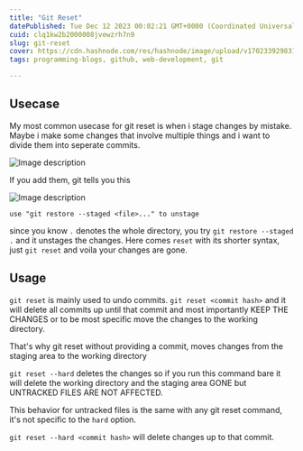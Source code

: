 ```yaml
---
title: "Git Reset"
datePublished: Tue Dec 12 2023 00:02:21 GMT+0000 (Coordinated Universal Time)
cuid: clq1kw2b2000008jvewzrh7n9
slug: git-reset
cover: https://cdn.hashnode.com/res/hashnode/image/upload/v1702339298313/e0721129-2c6a-4bd2-8c0d-605ba8afc5d7.png
tags: programming-blogs, github, web-development, git

---
```




## Usecase

My most common usecase for git reset is when i stage changes by mistake. Maybe i make some changes that involve multiple things and i want to divide them into seperate commits. 

![Image description](https://dev-to-uploads.s3.amazonaws.com/uploads/articles/l815s5fz02qfnn8ybia6.png)

If you add them, git tells you this

![Image description](https://dev-to-uploads.s3.amazonaws.com/uploads/articles/g6wkdrwhq27ebxqi220b.png)


```
use "git restore --staged <file>..." to unstage
```

since you know `.` denotes the whole directory, you try `git restore --staged .` and it unstages the changes. Here comes `reset` with its shorter syntax, just `git reset` and voila your changes are gone. 

## Usage

`git reset` is mainly used to undo commits.
`git reset <commit hash>` and it will delete all commits up until that commit and most importantly KEEP THE CHANGES or to be most specific move the changes to the working directory.

That's why git reset without providing a commit, moves changes from the staging area to the working directory 

`git reset --hard` deletes the changes so if you run this command bare it will delete the working directory and the staging area GONE but UNTRACKED FILES ARE NOT AFFECTED. 

This behavior for untracked files is the same with any git reset command, it's not specific to the `hard` option.

`git reset --hard <commit hash>` will delete changes up to that commit.



